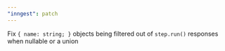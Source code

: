 ```yaml
---
"inngest": patch
---
```


Fix `{ name: string; }` objects being filtered out of `step.run()` responses when nullable or a union
